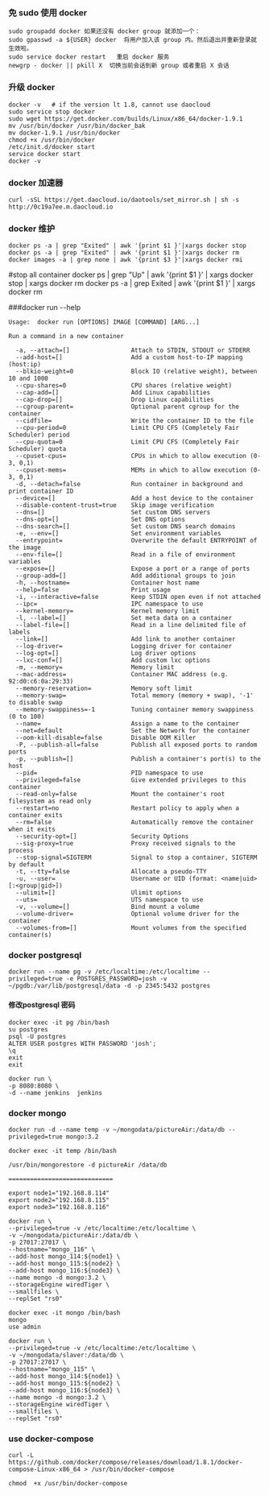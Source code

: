 ### 免 sudo 使用 docker

	sudo groupadd docker 如果还没有 docker group 就添加一个：
	sudo gpasswd -a ${USER} docker  将用户加入该 group 内。然后退出并重新登录就生效啦。
	sudo service docker restart   重启 docker 服务
	newgrp - docker || pkill X  切换当前会话到新 group 或者重启 X 会话

### 升级 docker 
	docker -v   # if the version lt 1.8, cannot use daocloud
	sudo service stop docker
	sudo wget https://get.docker.com/builds/Linux/x86_64/docker-1.9.1
	mv /usr/bin/docker /usr/bin/docker_bak
	mv docker-1.9.1 /usr/bin/docker
	chmod +x /usr/bin/docker
	/etc/init.d/docker start
	service docker start
	docker -v

### docker 加速器
	curl -sSL https://get.daocloud.io/daotools/set_mirror.sh | sh -s http://0c19a7ee.m.daocloud.io

### docker 维护
	docker ps -a | grep "Exited" | awk '{print $1 }'|xargs docker stop
	docker ps -a | grep "Exited" | awk '{print $1 }'|xargs docker rm
	docker images -a | grep none | awk '{print $3 }'|xargs docker rmi

#stop all container
	docker ps | grep "Up" | awk '{print $1 }' | xargs docker stop | xargs docker rm
	docker ps -a | grep Exited | awk '{print $1 }' | xargs docker rm

###docker run --help

	Usage:	docker run [OPTIONS] IMAGE [COMMAND] [ARG...]

	Run a command in a new container

	  -a, --attach=[]                 Attach to STDIN, STDOUT or STDERR
	  --add-host=[]                   Add a custom host-to-IP mapping (host:ip)
	  --blkio-weight=0                Block IO (relative weight), between 10 and 1000
	  --cpu-shares=0                  CPU shares (relative weight)
	  --cap-add=[]                    Add Linux capabilities
	  --cap-drop=[]                   Drop Linux capabilities
	  --cgroup-parent=                Optional parent cgroup for the container
	  --cidfile=                      Write the container ID to the file
	  --cpu-period=0                  Limit CPU CFS (Completely Fair Scheduler) period
	  --cpu-quota=0                   Limit CPU CFS (Completely Fair Scheduler) quota
	  --cpuset-cpus=                  CPUs in which to allow execution (0-3, 0,1)
	  --cpuset-mems=                  MEMs in which to allow execution (0-3, 0,1)
	  -d, --detach=false              Run container in background and print container ID
	  --device=[]                     Add a host device to the container
	  --disable-content-trust=true    Skip image verification
	  --dns=[]                        Set custom DNS servers
	  --dns-opt=[]                    Set DNS options
	  --dns-search=[]                 Set custom DNS search domains
	  -e, --env=[]                    Set environment variables
	  --entrypoint=                   Overwrite the default ENTRYPOINT of the image
	  --env-file=[]                   Read in a file of environment variables
	  --expose=[]                     Expose a port or a range of ports
	  --group-add=[]                  Add additional groups to join
	  -h, --hostname=                 Container host name
	  --help=false                    Print usage
	  -i, --interactive=false         Keep STDIN open even if not attached
	  --ipc=                          IPC namespace to use
	  --kernel-memory=                Kernel memory limit
	  -l, --label=[]                  Set meta data on a container
	  --label-file=[]                 Read in a line delimited file of labels
	  --link=[]                       Add link to another container
	  --log-driver=                   Logging driver for container
	  --log-opt=[]                    Log driver options
	  --lxc-conf=[]                   Add custom lxc options
	  -m, --memory=                   Memory limit
	  --mac-address=                  Container MAC address (e.g. 92:d0:c6:0a:29:33)
	  --memory-reservation=           Memory soft limit
	  --memory-swap=                  Total memory (memory + swap), '-1' to disable swap
	  --memory-swappiness=-1          Tuning container memory swappiness (0 to 100)
	  --name=                         Assign a name to the container
	  --net=default                   Set the Network for the container
	  --oom-kill-disable=false        Disable OOM Killer
	  -P, --publish-all=false         Publish all exposed ports to random ports
	  -p, --publish=[]                Publish a container's port(s) to the host
	  --pid=                          PID namespace to use
	  --privileged=false              Give extended privileges to this container
	  --read-only=false               Mount the container's root filesystem as read only
	  --restart=no                    Restart policy to apply when a container exits
	  --rm=false                      Automatically remove the container when it exits
	  --security-opt=[]               Security Options
	  --sig-proxy=true                Proxy received signals to the process
	  --stop-signal=SIGTERM           Signal to stop a container, SIGTERM by default
	  -t, --tty=false                 Allocate a pseudo-TTY
	  -u, --user=                     Username or UID (format: <name|uid>[:<group|gid>])
	  --ulimit=[]                     Ulimit options
	  --uts=                          UTS namespace to use
	  -v, --volume=[]                 Bind mount a volume
	  --volume-driver=                Optional volume driver for the container
	  --volumes-from=[]               Mount volumes from the specified container(s)


### docker postgresql

	docker run --name pg -v /etc/localtime:/etc/localtime --privileged=true -e POSTGRES_PASSWORD=josh -v ~/pgdb:/var/lib/postgresql/data -d -p 2345:5432 postgres

#### 修改postgresql 密码
	docker exec -it pg /bin/bash
	su postgres
	psql -U postgres
	ALTER USER postgres WITH PASSWORD 'josh';
	\q
	exit
	exit

	docker run \
	-p 8080:8080 \
	-d --name jenkins  jenkins


### docker mongo

	docker run -d --name temp -v ~/mongodata/pictureAir:/data/db --privileged=true mongo:3.2

	docker exec -it temp /bin/bash

	/usr/bin/mongorestore -d pictureAir /data/db 

	=============================

	export node1="192.168.8.114"
	export node2="192.168.8.115"
	export node3="192.168.8.116"

	docker run \
	--privileged=true -v /etc/localtime:/etc/localtime \
	-v ~/mongodata/pictureAir:/data/db \
	-p 27017:27017 \
	--hostname="mongo_116" \
	--add-host mongo_114:${node1} \
	--add-host mongo_115:${node2} \
	--add-host mongo_116:${node3} \
	--name mongo -d mongo:3.2 \
	--storageEngine wiredTiger \
	--smallfiles \
	--replSet "rs0"

	docker exec -it mongo /bin/bash
	mongo
	use admin

	docker run \
	--privileged=true -v /etc/localtime:/etc/localtime \
	-v ~/mongodata/slaver:/data/db \
	-p 27017:27017 \
	--hostname="mongo_115" \
	--add-host mongo_114:${node1} \
	--add-host mongo_115:${node2} \
	--add-host mongo_116:${node3} \
	--name mongo -d mongo:3.2 \
	--storageEngine wiredTiger \
	--smallfiles \
	--replSet "rs0"

### use docker-compose

	curl -L https://github.com/docker/compose/releases/download/1.8.1/docker-compose-Linux-x86_64 > /usr/bin/docker-compose
	
	chmod  +x /usr/bin/docker-compose